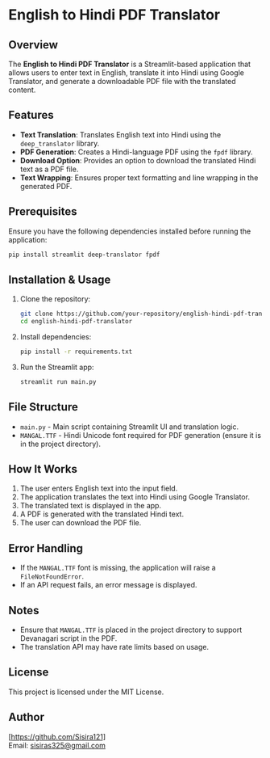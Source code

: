 # English to Hindi PDF Translator

## Overview
The **English to Hindi PDF Translator** is a Streamlit-based application that allows users to enter text in English, translate it into Hindi using Google Translator, and generate a downloadable PDF file with the translated content.

## Features
- **Text Translation**: Translates English text into Hindi using the `deep_translator` library.
- **PDF Generation**: Creates a Hindi-language PDF using the `fpdf` library.
- **Download Option**: Provides an option to download the translated Hindi text as a PDF file.
- **Text Wrapping**: Ensures proper text formatting and line wrapping in the generated PDF.

## Prerequisites
Ensure you have the following dependencies installed before running the application:

```bash
pip install streamlit deep-translator fpdf
```

## Installation & Usage
1. Clone the repository:

   ```bash
   git clone https://github.com/your-repository/english-hindi-pdf-translator.git
   cd english-hindi-pdf-translator
   ```

2. Install dependencies:

   ```bash
   pip install -r requirements.txt
   ```

3. Run the Streamlit app:

   ```bash
   streamlit run main.py
   ```

## File Structure
- `main.py` - Main script containing Streamlit UI and translation logic.
- `MANGAL.TTF` - Hindi Unicode font required for PDF generation (ensure it is in the project directory).

## How It Works
1. The user enters English text into the input field.
2. The application translates the text into Hindi using Google Translator.
3. The translated text is displayed in the app.
4. A PDF is generated with the translated Hindi text.
5. The user can download the PDF file.

## Error Handling
- If the `MANGAL.TTF` font is missing, the application will raise a `FileNotFoundError`.
- If an API request fails, an error message is displayed.

## Notes
- Ensure that `MANGAL.TTF` is placed in the project directory to support Devanagari script in the PDF.
- The translation API may have rate limits based on usage.

## License
This project is licensed under the MIT License.

## Author
[https://github.com/Sisira121]  
Email: sisiras325@gmail.com


